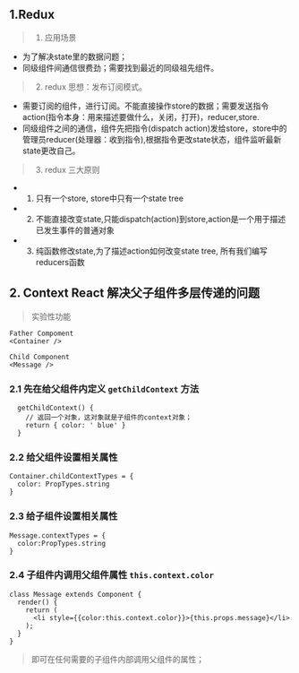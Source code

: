## 1.Redux
> 1. 应用场景
* 为了解决state里的数据问题；
* 同级组件间通信很费劲；需要找到最近的同级祖先组件。

> 2. redux 思想：发布订阅模式。

* 需要订阅的组件，进行订阅。不能直接操作store的数据；需要发送指令action(指令本身：用来描述要做什么，关闭，打开)，reducer,store.
* 同级组件之间的通信，组件先把指令(dispatch action)发给store，store中的管理员reducer(处理器：收到指令),根据指令更改state状态，组件监听最新state更改自己。

> 3. redux 三大原则
* 1. 只有一个store, store中只有一个state tree
* 2. 不能直接改变state,只能dispatch(action)到store,action是一个用于描述已发生事件的普通对象
* 3. 纯函数修改state,为了描述action如何改变state tree, 所有我们编写reducers函数

## 2. Context React 解决父子组件多层传递的问题
> 实验性功能
```
Father Compoment
<Container />

Child Component 
<Message />
```

### 2.1 先在给父组件内定义 `getChildContext` 方法
```
  getChildContext() {
    // 返回一个对象，这对象就是子组件的context对象；
    return { color: ' blue' }
  }
```
### 2.2 给父组件设置相关属性
```
Container.childContextTypes = {
  color: PropTypes.string
}
```
### 2.3 给子组件设置相关属性
```
Message.contextTypes = {
  color:PropTypes.string
}
```
### 2.4 子组件内调用父组件属性 `this.context.color`
```
class Message extends Component {
  render() {
    return (
      <li style={{color:this.context.color}}>{this.props.message}</li>
    );
  }
}
```
> 即可在任何需要的子组件内部调用父组件的属性；